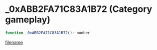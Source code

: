 # _0xABB2FA71C83A1B72 (Category gameplay)

```js
function _0xABB2FA71C83A1B72(): number
```

[filename](_0xABB2FA71C83A1B72_m.md ':include')